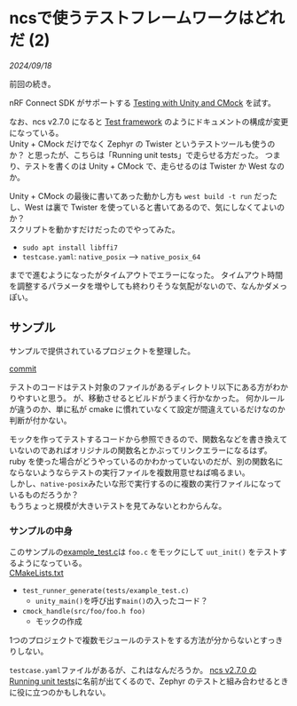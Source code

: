 # ncsで使うテストフレームワークはどれだ (2)

<i>2024/09/18</i>

前回の続き。 

nRF Connect SDK がサポートする [Testing with Unity and CMock](https://docs.nordicsemi.com/bundle/ncs-2.6.1/page/nrf/test_and_optimize/testing_unity_cmock.html) を試す。

なお、ncs v2.7.0 になると [Test framework](https://docs.nordicsemi.com/bundle/ncs-2.7.0/page/nrf/test_and_optimize/test_framework/index.html) のようにドキュメントの構成が変更になっている。  
Unity + CMock だけでなく Zephyr の Twister というテストツールも使うのか？ 
と思ったが、こちらは「Running unit tests」で走らせる方だった。
つまり、テストを書くのは Unity + CMock で、走らせるのは Twister か West なのか。

Unity + CMock の最後に書いてあった動かし方も `west build -t run` だったし、West は裏で Twister を使っていると書いてあるので、気にしなくてよいのか？  
スクリプトを動かすだけだったのでやってみた。

* `sudo apt install libffi7`
* `testcase.yaml`: `native_posix` --> `native_posix_64`

までで進むようになったがタイムアウトでエラーになった。
タイムアウト時間を調整するパラメータを増やしても終わりそうな気配がないので、なんかダメっぽい。

## サンプル

サンプルで提供されているプロジェクトを整理した。

[commit](https://github.com/hirokuma/ncs-unity-example-test/tree/b0394316fd6daf942d011300c9fe25a561838409)

テストのコードはテスト対象のファイルがあるディレクトリ以下にある方がわかりやすいと思う。
が、移動させるとビルドがうまく行かなかった。
何かルールが違うのか、単に私が cmake に慣れていなくて設定が間違えているだけなのか判断が付かない。

モックを作ってテストするコードから参照できるので、関数名などを書き換えていないのであればオリジナルの関数名とかぶってリンクエラーになるはず。
ruby を使った場合がどうやっているのかわかっていないのだが、別の関数名にならないようならテストの実行ファイルを複数用意せねば鳴るまい。  
しかし、`native-posix`みたいな形で実行するのに複数の実行ファイルになっているものだろうか？  
もうちょっと規模が大きいテストを見てみないとわからんな。

### サンプルの中身

このサンプルの[example_test.c](https://github.com/hirokuma/ncs-unity-example-test/blob/b0394316fd6daf942d011300c9fe25a561838409/tests/example_test.c)は `foo.c` をモックにして `uut_init()` をテストするようになっている。  
[CMakeLists.txt](https://github.com/hirokuma/ncs-unity-example-test/blob/b0394316fd6daf942d011300c9fe25a561838409/CMakeLists.txt)

* `test_runner_generate(tests/example_test.c)`
  * `unity_main()`を呼び出す`main()`の入ったコード？
* `cmock_handle(src/foo/foo.h foo)`
  * モックの作成

1つのプロジェクトで複数モジュールのテストをする方法が分からないとすっきりしない。

`testcase.yaml`ファイルがあるが、これはなんだろうか。
[ncs v2.7.0 の Running unit tests](https://docs.nordicsemi.com/bundle/ncs-2.7.0/page/nrf/test_and_optimize/test_framework/running_unit_tests.html)に名前が出てくるので、Zephyr のテストと組み合わせるときに役に立つのかもしれない。
